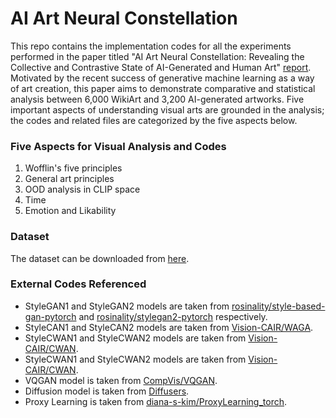 # AI Art Neural Constellation
This repo contains the implementation codes for all the experiments performed in the paper titled "AI Art Neural Constellation: Revealing the Collective and Contrastive State of AI-Generated and Human Art" [report](https://arxiv.org/abs/2402.02453).
Motivated by the recent success of generative  machine learning as a way of art creation, this paper aims to demonstrate  comparative and statistical analysis  between 6,000 WikiArt and 3,200 AI-generated artworks. Five important aspects of understanding visual arts are grounded in the analysis; the codes and related files are categorized by the five aspects below. 

### Five Aspects for Visual Analysis and Codes

1. Wofflin's five principles
2. General art principles
3. OOD analysis in CLIP space
4. Time
5. Emotion and Likability

### Dataset
The dataset can be downloaded from [here](https://neuralartconst.s3.us-east-2.amazonaws.com/datasets.zip).

### External Codes Referenced

- StyleGAN1 and StyleGAN2 models are taken from [rosinality/style-based-gan-pytorch](https://github.com/rosinality/style-based-gan-pytorch) and [rosinality/stylegan2-pytorch](https://github.com/rosinality/stylegan2-pytorch) respectively.
- StyleCAN1 and StyleCAN2 models are taken from [Vision-CAIR/WAGA](https://github.com/Vision-CAIR/WAGA).
- StyleCWAN1 and StyleCWAN2 models are taken from [Vision-CAIR/CWAN](https://github.com/Vision-CAIR/CWAN).
- StyleCWAN1 and StyleCWAN2 models are taken from [Vision-CAIR/CWAN](https://github.com/Vision-CAIR/CWAN).
- VQGAN model is taken from [CompVis/VQGAN](https://github.com/CompVis/taming-transformers).
- Diffusion model is taken from [Diffusers](https://huggingface.co/docs/diffusers/en/tutorials/basic_training).
- Proxy Learning is taken from [diana-s-kim/ProxyLearning_torch](https://github.com/diana-s-kim/ProxyLearning_torch).
